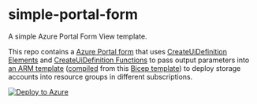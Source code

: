 # simple-portal-form

A simple Azure Portal Form View template.

This repo contains a [Azure Portal form](./form.json) that uses [CreateUiDefinition Elements](https://docs.microsoft.com/en-us/azure/azure-resource-manager/managed-applications/create-uidefinition-elements) and [CreateUiDefinition Functions](https://docs.microsoft.com/en-us/azure/azure-resource-manager/managed-applications/create-uidefinition-functions) to pass output parameters into [an ARM template](./main.json) ([compiled](https://docs.microsoft.com/en-us/azure/azure-resource-manager/bicep/bicep-cli#build) from this [Bicep template](./main.bicep)) to deploy storage accounts into resource groups in different subscriptions.

[![Deploy to Azure](https://aka.ms/deploytoazurebutton)](https://portal.azure.com/#blade/Microsoft_Azure_CreateUIDef/CustomDeploymentBlade/uri/https%3A%2F%2Fraw.githubusercontent.com%2Fglennmusa%2Fsimple-portal-form%2Fmain%2Fmain.json/uiFormDefinitionUri/https%3A%2F%2Fraw.githubusercontent.com%2Fglennmusa%2Fsimple-portal-form%2Fmain%2Fform.json)
